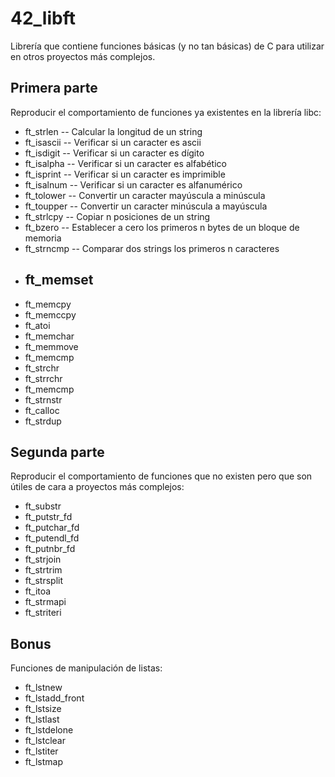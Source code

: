 # 42_libft
Librería que contiene funciones básicas (y no tan básicas) de C para utilizar en otros proyectos más complejos.

## Primera parte
  Reproducir el comportamiento de funciones ya existentes en la librería libc:
  - ft_strlen
    -- Calcular la longitud de un string
  - ft_isascii
    -- Verificar si un caracter es ascii
  - ft_isdigit
    -- Verificar si un caracter es dígito
  - ft_isalpha
    -- Verificar si un caracter es alfabético
  - ft_isprint
    -- Verificar si un caracter es imprimible
  - ft_isalnum
    -- Verificar si un caracter es alfanumérico
  - ft_tolower
    -- Convertir un caracter mayúscula a minúscula
  - ft_toupper
    -- Convertir un caracter minúscula a mayúscula
  - ft_strlcpy
    -- Copiar n posiciones de un string
  - ft_bzero
    -- Establecer a cero los primeros n bytes de un bloque de memoria
  - ft_strncmp
    -- Comparar dos strings los primeros n caracteres
  - ft_memset
    -- 
  - ft_memcpy
  - ft_memccpy
  - ft_atoi
  - ft_memchar
  - ft_memmove
  - ft_memcmp
  - ft_strchr
  - ft_strrchr
  - ft_memcmp
  - ft_strnstr
  - ft_calloc
  - ft_strdup
  
## Segunda parte
  Reproducir el comportamiento de funciones que no existen pero que son útiles de cara a proyectos más complejos:
  - ft_substr
  - ft_putstr_fd
  - ft_putchar_fd
  - ft_putendl_fd
  - ft_putnbr_fd
  - ft_strjoin
  - ft_strtrim
  - ft_strsplit
  - ft_itoa
  - ft_strmapi
  - ft_striteri

    
## Bonus
  Funciones de manipulación de listas:
  - ft_lstnew
  - ft_lstadd_front
  - ft_lstsize
  - ft_lstlast
  - ft_lstdelone
  - ft_lstclear
  - ft_lstiter
  - ft_lstmap
